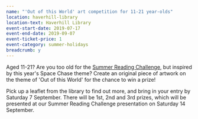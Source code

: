 ```yaml
---
name: "'Out of this World' art competition for 11-21 year-olds"
location: haverhill-library
location-text: Haverhill Library
event-start-date: 2019-07-17
event-end-date: 2019-09-07
event-ticket-price: 1
event-category: summer-holidays
breadcrumb: y
---
```


Aged 11-21? Are you too old for the [Summer Reading Challenge](/src/), but inspired by this year's Space Chase theme? Create an original piece of artwork on the theme of 'Out of this World' for the chance to win a prize!

Pick up a leaflet from the library to find out more, and bring in your entry by Saturday 7 September. There will be 1st, 2nd and 3rd prizes, which will be presented at our Summer Reading Challenge presentation on Saturday 14 September.
